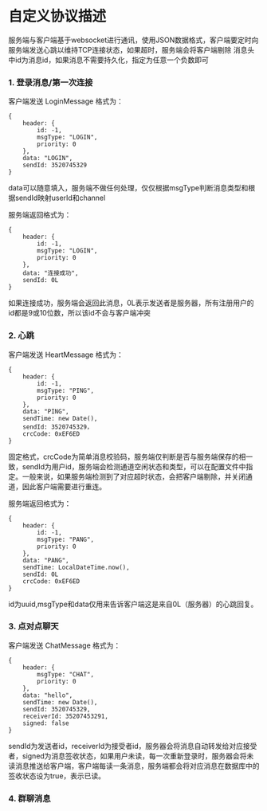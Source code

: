 # 自定义协议描述

服务端与客户端基于websocket进行通讯，使用JSON数据格式，客户端要定时向服务端发送心跳以维持TCP连接状态，如果超时，服务端会将客户端剔除
消息头中id为消息id，如果消息不需要持久化，指定为任意一个负数即可

### 1. 登录消息/第一次连接

客户端发送 LoginMessage 格式为：
```
{
    header: {
        id: -1,
        msgType: "LOGIN",
        priority: 0
    },
    data: "LOGIN",
    sendId: 3520745329
}
```

data可以随意填入，服务端不做任何处理，仅仅根据msgType判断消息类型和根据sendId映射userId和channel

服务端返回格式为：
```
{
    header: {
        id: -1,
        msgType: "LOGIN",
        priority: 0
    },
    data: "连接成功",
    sendId: 0L
}
```
如果连接成功，服务端会返回此消息，0L表示发送者是服务器，所有注册用户的id都是9或10位数，所以该id不会与客户端冲突

### 2. 心跳

客户端发送 HeartMessage 格式为：
```
{
    header: {
        id: -1,
        msgType: "PING",
        priority: 0
    },
    data: "PING",
    sendTime: new Date(),
    sendId: 3520745329，
    crcCode: 0xEF6ED
}
```
固定格式，crcCode为简单消息校验码，服务端仅判断是否与服务端保存的相一致，sendId为用户id，服务端会检测通道空闲状态和类型，可以在配置文件中指定。一般来说，如果服务端检测到了对应超时状态，会把客户端剔除，并关闭通道，因此客户端需要进行重连。

服务端返回格式为：
```
{
    header: {
        id: -1,
        msgType: "PANG",
        priority: 0
    },
    data: "PANG",
    sendTime: LocalDateTime.now(),
    sendId: 0L
    crcCode: 0xEF6ED
}
```
id为uuid,msgType和data仅用来告诉客户端这是来自0L（服务器）的心跳回复。
### 3. 点对点聊天
客户端发送 ChatMessage 格式为：
```
{
    header: {
        msgType: "CHAT",
        priority: 0
    },
    data: "hello",
    sendTime: new Date(),
    sendId: 3520745329,
    receiverId: 35207453291,
    signed: false
}
```
sendId为发送者id，receiverId为接受者id，服务器会将消息自动转发给对应接受者，signed为消息签收状态，如果用户未读，每一次重新登录时，服务器会将未读消息推送给客户端，客户端每读一条消息，服务端都会将对应消息在数据库中的签收状态设为true，表示已读。

### 4. 群聊消息

